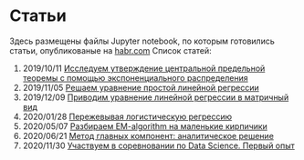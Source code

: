 # Статьи
Здесь размещены файлы Jupyter notebook, по которым готовились статьи, опубликованые на [habr.com](https://habr.com/ru/users/alexanderpetrenko/posts/)
Список статей:
1. 2019/10/11 [Исследуем утверждение центральной предельной теоремы с помощью экспоненциального распределения](https://habr.com/post/471198/)
2. 2019/11/05 [Решаем уравнение простой линейной регрессии](https://habr.com/post/474602/)
3. 2019/12/09 [Приводим уравнение линейной регрессии в матричный вид](https://habr.com/post/479398/)
4. 2020/01/28 [Пережевывая логистическую регрессию](https://habr.com/post/485872/)
5. 2020/05/07 [Разбираем EM-algorithm на маленькие кирпичики](https://habr.com/ru/post/501850/)
6. 2020/06/21 [Метод главных компонент: аналитическое решение](https://habr.com/ru/post/507618/)
7. 2020/11/30 [Участвуем в соревновании по Data Science. Первый опыт](https://habr.com/ru/post/530628/)
